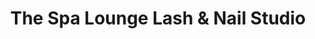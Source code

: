 ---
title: "The Spa Lounge Lash & Nail Studio"
url: /oak-ridge/the-spa-lounge-lash-und-nail-studio/
shop: Kosmetik
---